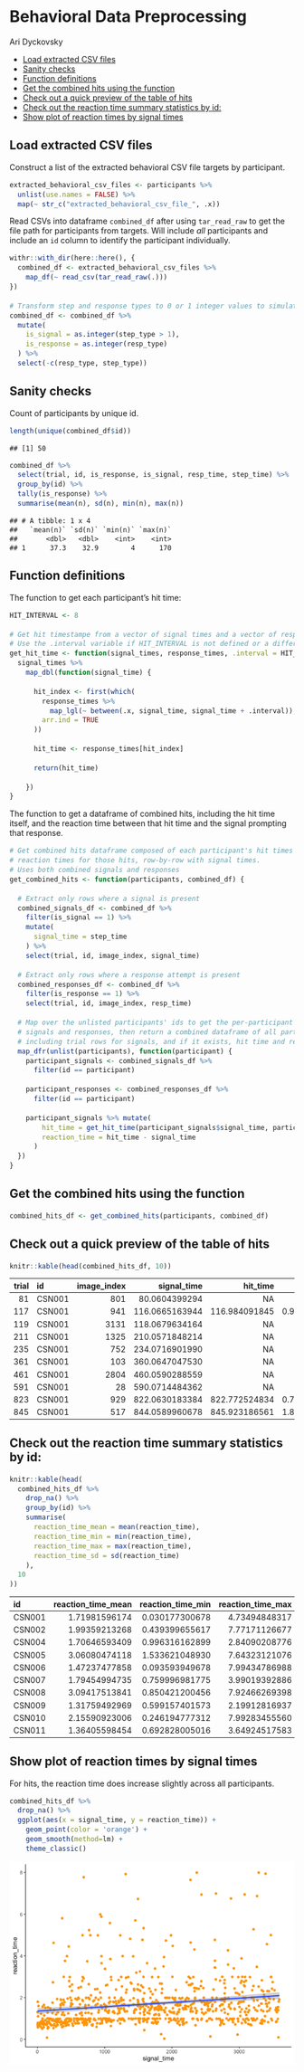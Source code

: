 Behavioral Data Preprocessing
================
Ari Dyckovsky

  - [Load extracted CSV files](#load-extracted-csv-files)
  - [Sanity checks](#sanity-checks)
  - [Function definitions](#function-definitions)
  - [Get the combined hits using the
    function](#get-the-combined-hits-using-the-function)
  - [Check out a quick preview of the table of
    hits](#check-out-a-quick-preview-of-the-table-of-hits)
  - [Check out the reaction time summary statistics by
    id:](#check-out-the-reaction-time-summary-statistics-by-id)
  - [Show plot of reaction times by signal
    times](#show-plot-of-reaction-times-by-signal-times)

## Load extracted CSV files

Construct a list of the extracted behavioral CSV file targets by
participant.

``` r
extracted_behavioral_csv_files <- participants %>%
  unlist(use.names = FALSE) %>%
  map(~ str_c("extracted_behavioral_csv_file_", .x))
```

Read CSVs into dataframe `combined_df` after using `tar_read_raw` to get
the file path for participants from targets. Will include *all*
participants and include an `id` column to identify the participant
individually.

``` r
withr::with_dir(here::here(), {
  combined_df <- extracted_behavioral_csv_files %>%
    map_df(~ read_csv(tar_read_raw(.)))
})

# Transform step and response types to 0 or 1 integer values to simulate boolean behavior.
combined_df <- combined_df %>%
  mutate(
    is_signal = as.integer(step_type > 1),
    is_response = as.integer(resp_type)
  ) %>%
  select(-c(resp_type, step_type))
```

## Sanity checks

Count of participants by unique id.

``` r
length(unique(combined_df$id))
```

    ## [1] 50

``` r
combined_df %>%
  select(trial, id, is_response, is_signal, resp_time, step_time) %>%
  group_by(id) %>%
  tally(is_response) %>%
  summarise(mean(n), sd(n), min(n), max(n))
```

    ## # A tibble: 1 x 4
    ##   `mean(n)` `sd(n)` `min(n)` `max(n)`
    ##       <dbl>   <dbl>    <int>    <int>
    ## 1      37.3    32.9        4      170

## Function definitions

The function to get each participant’s hit time:

``` r
HIT_INTERVAL <- 8

# Get hit timestampe from a vector of signal times and a vector of response times
# Use the .interval variable if HIT_INTERVAL is not defined or a different hit interval is desired
get_hit_time <- function(signal_times, response_times, .interval = HIT_INTERVAL) {
  signal_times %>% 
    map_dbl(function(signal_time) {
      
      hit_index <- first(which(
        response_times %>% 
          map_lgl(~ between(.x, signal_time, signal_time + .interval)),
        arr.ind = TRUE
      ))
      
      hit_time <- response_times[hit_index]
      
      return(hit_time)
      
    })
}
```

The function to get a dataframe of combined hits, including the hit time
itself, and the reaction time between that hit time and the signal
prompting that response.

``` r
# Get combined hits dataframe composed of each participant's hit times and
# reaction times for those hits, row-by-row with signal times.
# Uses both combined signals and responses
get_combined_hits <- function(participants, combined_df) {
  
  # Extract only rows where a signal is present
  combined_signals_df <- combined_df %>%
    filter(is_signal == 1) %>%
    mutate(
      signal_time = step_time
    ) %>%
    select(trial, id, image_index, signal_time)
  
  # Extract only rows where a response attempt is present
  combined_responses_df <- combined_df %>%
    filter(is_response == 1) %>%
    select(trial, id, image_index, resp_time)
  
  # Map over the unlisted participants' ids to get the per-participant
  # signals and responses, then return a combined dataframe of all participant
  # including trial rows for signals, and if it exists, hit time and reaction time
  map_dfr(unlist(participants), function(participant) {
    participant_signals <- combined_signals_df %>%
      filter(id == participant)
    
    participant_responses <- combined_responses_df %>%
      filter(id == participant)
      
    participant_signals %>% mutate(
        hit_time = get_hit_time(participant_signals$signal_time, participant_responses$resp_time),
        reaction_time = hit_time - signal_time
      )
  })
}
```

## Get the combined hits using the function

``` r
combined_hits_df <- get_combined_hits(participants, combined_df)
```

## Check out a quick preview of the table of hits

``` r
knitr::kable(head(combined_hits_df, 10))
```

| trial | id     | image\_index |   signal\_time |     hit\_time | reaction\_time |
| ----: | :----- | -----------: | -------------: | ------------: | -------------: |
|    81 | CSN001 |          801 |  80.0604399294 |            NA |             NA |
|   117 | CSN001 |          941 | 116.0665163944 | 116.984091845 | 0.917575450165 |
|   119 | CSN001 |         3131 | 118.0679634164 |            NA |             NA |
|   211 | CSN001 |         1325 | 210.0571848214 |            NA |             NA |
|   235 | CSN001 |          752 | 234.0716901990 |            NA |             NA |
|   361 | CSN001 |          103 | 360.0647047530 |            NA |             NA |
|   461 | CSN001 |         2804 | 460.0590288559 |            NA |             NA |
|   591 | CSN001 |           28 | 590.0714484362 |            NA |             NA |
|   823 | CSN001 |          929 | 822.0630183384 | 822.772524834 | 0.709506495599 |
|   845 | CSN001 |          517 | 844.0589960678 | 845.923186561 | 1.864190493347 |

## Check out the reaction time summary statistics by id:

``` r
knitr::kable(head(
  combined_hits_df %>%
    drop_na() %>%
    group_by(id) %>%
    summarise(
      reaction_time_mean = mean(reaction_time),
      reaction_time_min = min(reaction_time),
      reaction_time_max = max(reaction_time),
      reaction_time_sd = sd(reaction_time)
    ),
  10
))
```

| id     | reaction\_time\_mean | reaction\_time\_min | reaction\_time\_max | reaction\_time\_sd |
| :----- | -------------------: | ------------------: | ------------------: | -----------------: |
| CSN001 |        1.71981596174 |      0.030177300678 |       4.73494848317 |     1.185127808038 |
| CSN002 |        1.99359213268 |      0.439399655617 |       7.77171126677 |     1.727003771770 |
| CSN004 |        1.70646593409 |      0.996316162899 |       2.84090208776 |     0.543133623999 |
| CSN005 |        3.06080474118 |      1.533621048930 |       7.64323121076 |     2.120246304387 |
| CSN006 |        1.47237477858 |      0.093593949678 |       7.99434786988 |     1.763412125625 |
| CSN007 |        1.79454994735 |      0.759996981775 |       3.99019392886 |     0.965011326176 |
| CSN008 |        3.09417513841 |      0.850421200456 |       7.92466269398 |     1.627078951623 |
| CSN009 |        1.31759492969 |      0.599157401573 |       2.19912816937 |     0.469031982754 |
| CSN010 |        2.15590923006 |      0.246194777312 |       7.99283455560 |     2.249618738692 |
| CSN011 |        1.36405598454 |      0.692828005016 |       3.64924517583 |     0.651777575973 |

## Show plot of reaction times by signal times

For hits, the reaction time does increase slightly across all
participants.

``` r
combined_hits_df %>%
  drop_na() %>%
  ggplot(aes(x = signal_time, y = reaction_time)) +
    geom_point(color = 'orange') +
    geom_smooth(method=lm) +
    theme_classic()
```

![](behavioral_data_preprocessing_files/figure-gfm/unnamed-chunk-9-1.png)<!-- -->
